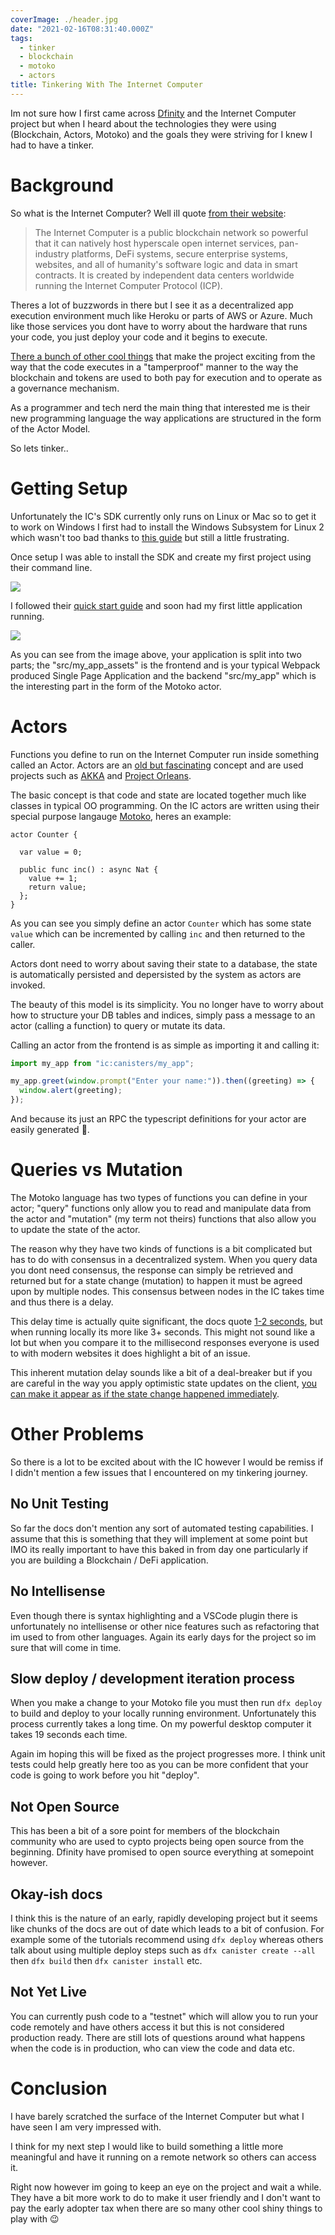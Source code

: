 ```yaml
---
coverImage: ./header.jpg
date: "2021-02-16T08:31:40.000Z"
tags:
  - tinker
  - blockchain
  - motoko
  - actors
title: Tinkering With The Internet Computer
---
```


Im not sure how I first came across [Dfinity](dfinity.org) and the Internet Computer project but when I heard about the technologies they were using (Blockchain, Actors, Motoko) and the goals they were striving for I knew I had to have a tinker.

<!-- more -->

# Background

So what is the Internet Computer? Well ill quote [from their website](https://dfinity.org/):

> The Internet Computer is a public blockchain network so powerful that it can natively host hyperscale open internet services, pan-industry platforms, DeFi systems, secure enterprise systems, websites, and all of humanity's software logic and data in smart contracts. It is created by independent data centers worldwide running the Internet Computer Protocol (ICP).

Theres a lot of buzzwords in there but I see it as a decentralized app execution environment much like Heroku or parts of AWS or Azure. Much like those services you dont have to worry about the hardware that runs your code, you just deploy your code and it begins to execute.

[There a bunch of other cool things](https://dfinity.org/faq/) that make the project exciting from the way that the code executes in a "tamperproof" manner to the way the blockchain and tokens are used to both pay for execution and to operate as a governance mechanism.

As a programmer and tech nerd the main thing that interested me is their new programming language the way applications are structured in the form of the Actor Model.

So lets tinker..

# Getting Setup

Unfortunately the IC's SDK currently only runs on Linux or Mac so to get it to work on Windows I first had to install the Windows Subsystem for Linux 2 which wasn't too bad thanks to [this guide](https://www.omgubuntu.co.uk/how-to-install-wsl2-on-windows-10) but still a little frustrating.

Once setup I was able to install the SDK and create my first project using their command line.

[![](./ic-terminal1.png)](./ic-terminal1.png)

I followed their [quick start guide](https://sdk.dfinity.org/docs/quickstart/local-quickstart.html) and soon had my first little application running.

[![](./hello-world.png)](./hello-world.png)

As you can see from the image above, your application is split into two parts; the "src/my_app_assets" is the frontend and is your typical Webpack produced Single Page Application and the backend "src/my_app" which is the interesting part in the form of the Motoko actor.

# Actors

Functions you define to run on the Internet Computer run inside something called an Actor. Actors are an [old but fascinating](https://www.brianstorti.com/the-actor-model/#:~:text=The%20actor%20model%20is%20a,this%20model%20is%20probably%20Erlang%20.) concept and are used projects such as [AKKA](https://akka.io/) and [Project Orleans](https://dotnet.github.io/orleans/).

The basic concept is that code and state are located together much like classes in typical OO programming. On the IC actors are written using their special purpose langauge [Motoko](https://sdk.dfinity.org/docs/language-guide/motoko.html), heres an example:

```motoko
actor Counter {

  var value = 0;

  public func inc() : async Nat {
    value += 1;
    return value;
  };
}
```

As you can see you simply define an actor `Counter` which has some state `value` which can be incremented by calling `inc` and then returned to the caller.

Actors dont need to worry about saving their state to a database, the state is automatically persisted and depersisted by the system as actors are invoked.

The beauty of this model is its simplicity. You no longer have to worry about how to structure your DB tables and indices, simply pass a message to an actor (calling a function) to query or mutate its data.

Calling an actor from the frontend is as simple as importing it and calling it:

```js
import my_app from "ic:canisters/my_app";

my_app.greet(window.prompt("Enter your name:")).then((greeting) => {
  window.alert(greeting);
});
```

And because its just an RPC the typescript definitions for your actor are easily generated 💯.

# Queries vs Mutation

The Motoko language has two types of functions you can define in your actor; "query" functions only allow you to read and manipulate data from the actor and "mutation" (my term not theirs) functions that also allow you to update the state of the actor.

The reason why they have two kinds of functions is a bit complicated but has to do with consensus in a decentralized system. When you query data you dont need consensus, the response can simply be retrieved and returned but for a state change (mutation) to happen it must be agreed upon by multiple nodes. This consensus between nodes in the IC takes time and thus there is a delay.

This delay time is actually quite significant, the docs quote [1-2 seconds](https://dfinity.org/faq/), but when running locally its more like 3+ seconds. This might not sound like a lot but when you compare it to the millisecond responses everyone is used to with modern websites it does highlight a bit of an issue.

This inherent mutation delay sounds like a bit of a deal-breaker but if you are careful in the way you apply optimistic state updates on the client, [you can make it appear as if the state change happened immediately](https://medium.com/dfinity/how-i-built-a-multiplayer-reversi-game-on-the-internet-computer-f67d2fed0fc3).

# Other Problems

So there is a lot to be excited about with the IC however I would be remiss if I didn't mention a few issues that I encountered on my tinkering journey.

## No Unit Testing

So far the docs don't mention any sort of automated testing capabilities. I assume that this is something that they will implement at some point but IMO its really important to have this baked in from day one particularly if you are building a Blockchain / DeFi application.

## No Intellisense

Even though there is syntax highlighting and a VSCode plugin there is unfortunately no intellisense or other nice features such as refactoring that im used to from other languages. Again its early days for the project so im sure that will come in time.

## Slow deploy / development iteration process

When you make a change to your Motoko file you must then run `dfx deploy` to build and deploy to your locally running environment. Unfortunately this process currently takes a long time. On my powerful desktop computer it takes 19 seconds each time.

Again im hoping this will be fixed as the project progresses more. I think unit tests could help greatly here too as you can be more confident that your code is going to work before you hit "deploy".

## Not Open Source

This has been a bit of a sore point for members of the blockchain community who are used to cypto projects being open source from the beginning. Dfinity have promised to open source everything at somepoint however.

## Okay-ish docs

I think this is the nature of an early, rapidly developing project but it seems like chunks of the docs are out of date which leads to a bit of confusion. For example some of the tutorials recommend using `dfx deploy` whereas others talk about using multiple deploy steps such as `dfx canister create --all` then `dfx build` then `dfx canister install` etc.

## Not Yet Live

You can currently push code to a "testnet" which will allow you to run your code remotely and have others access it but this is not considered production ready. There are still lots of questions around what happens when the code is in production, who can view the code and data etc.

# Conclusion

I have barely scratched the surface of the Internet Computer but what I have seen I am very impressed with.

I think for my next step I would like to build something a little more meaningful and have it running on a remote network so others can access it.

Right now however im going to keep an eye on the project and wait a while. They have a bit more work to do to make it user friendly and I don't want to pay the early adopter tax when there are so many other cool shiny things to play with 😉
